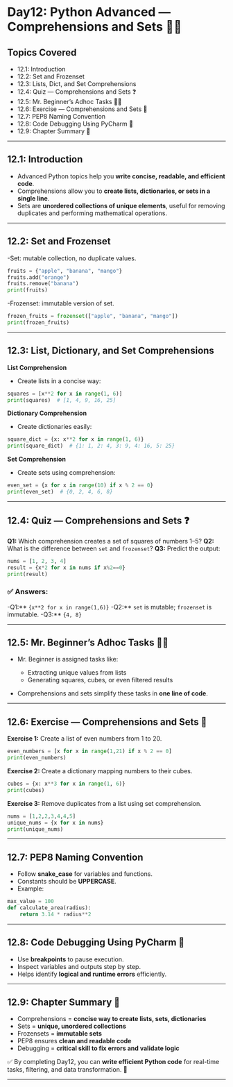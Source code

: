 # Day12: Python Advanced — Comprehensions and Sets 🐍✨

## Topics Covered

- 12.1: Introduction
- 12.2: Set and Frozenset
- 12.3: Lists, Dict, and Set Comprehensions
- 12.4: Quiz — Comprehensions and Sets ❓
- 12.5: Mr. Beginner’s Adhoc Tasks 🧑‍💻
- 12.6: Exercise — Comprehensions and Sets 📝
- 12.7: PEP8 Naming Convention
- 12.8: Code Debugging Using PyCharm 🐞
- 12.9: Chapter Summary 📘

---

## 12.1: Introduction

* Advanced Python topics help you **write concise, readable, and efficient code**.
* Comprehensions allow you to **create lists, dictionaries, or sets in a single line**.
* Sets are **unordered collections of unique elements**, useful for removing duplicates and performing mathematical operations.

---

## 12.2: Set and Frozenset

-Set: mutable collection, no duplicate values.

```python
fruits = {"apple", "banana", "mango"}
fruits.add("orange")
fruits.remove("banana")
print(fruits)
```

-Frozenset: immutable version of set.

```python
frozen_fruits = frozenset(["apple", "banana", "mango"])
print(frozen_fruits)
```

---

## 12.3: List, Dictionary, and Set Comprehensions

**List Comprehension**

* Create lists in a concise way:

```python
squares = [x**2 for x in range(1, 6)]
print(squares)  # [1, 4, 9, 16, 25]
```

**Dictionary Comprehension**

* Create dictionaries easily:

```python
square_dict = {x: x**2 for x in range(1, 6)}
print(square_dict)  # {1: 1, 2: 4, 3: 9, 4: 16, 5: 25}
```

**Set Comprehension**

* Create sets using comprehension:

```python
even_set = {x for x in range(10) if x % 2 == 0}
print(even_set)  # {0, 2, 4, 6, 8}
```

---

## 12.4: Quiz — Comprehensions and Sets ❓

**Q1:** Which comprehension creates a set of squares of numbers 1–5?
**Q2:** What is the difference between `set` and `frozenset`?
**Q3:** Predict the output:

```python
nums = [1, 2, 3, 4]
result = {x*2 for x in nums if x%2==0}
print(result)
```

### ✅ Answers:

-Q1:** `{x**2 for x in range(1,6)}`
-Q2:** `set` is mutable; `frozenset` is immutable.
-Q3:** `{4, 8}`

---

## 12.5: Mr. Beginner’s Adhoc Tasks 🧑‍💻

* Mr. Beginner is assigned tasks like:

  * Extracting unique values from lists
  * Generating squares, cubes, or even filtered results
* Comprehensions and sets simplify these tasks in **one line of code**.

---

## 12.6: Exercise — Comprehensions and Sets 📝

**Exercise 1:** Create a list of even numbers from 1 to 20.

```python
even_numbers = [x for x in range(1,21) if x % 2 == 0]
print(even_numbers)
```

**Exercise 2:** Create a dictionary mapping numbers to their cubes.

```python
cubes = {x: x**3 for x in range(1, 6)}
print(cubes)
```

**Exercise 3:** Remove duplicates from a list using set comprehension.

```python
nums = [1,2,2,3,4,4,5]
unique_nums = {x for x in nums}
print(unique_nums)
```

---

## 12.7: PEP8 Naming Convention

* Follow **snake\_case** for variables and functions.
* Constants should be **UPPERCASE**.
* Example:

```python
max_value = 100
def calculate_area(radius):
    return 3.14 * radius**2
```

---

## 12.8: Code Debugging Using PyCharm 🐞

* Use **breakpoints** to pause execution.
* Inspect variables and outputs step by step.
* Helps identify **logical and runtime errors** efficiently.

---

## 12.9: Chapter Summary 📘

* Comprehensions = **concise way to create lists, sets, dictionaries**
* Sets = **unique, unordered collections**
* Frozensets = **immutable sets**
* PEP8 ensures **clean and readable code**
* Debugging = **critical skill to fix errors and validate logic**

✅ By completing Day12, you can **write efficient Python code** for real-time tasks, filtering, and data transformation. 🚀

---
